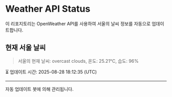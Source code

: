 
# Weather API Status

이 리포지토리는 OpenWeather API를 사용하여 서울의 날씨 정보를 자동으로 업데이트합니다.

## 현재 서울 날씨
> 서울의 현재 날씨: overcast clouds, 온도: 25.21°C, 습도: 96%

⏳ 업데이트 시간: 2025-08-28 18:12:35 (UTC)

---
자동 업데이트 봇에 의해 관리됩니다.
